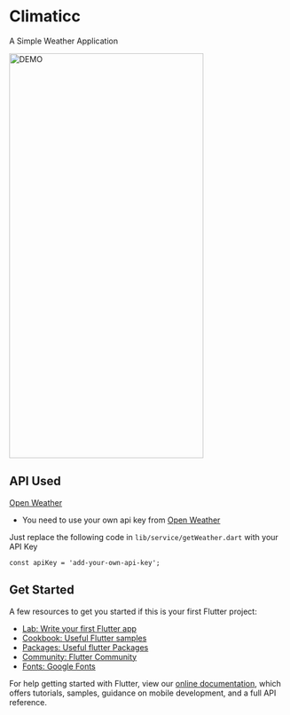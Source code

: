 # Climaticc

A Simple Weather Application

<img src =  "https://user-images.githubusercontent.com/77354987/129730251-fe56825a-3271-4306-afd3-a0986de3ea52.gif" alt = "DEMO" width="350" height="730">

## API Used 
[Open Weather](https://openweathermap.org/api)

- You need to use your own api key from [Open Weather](https://openweathermap.org/api)

Just replace the following code in ```lib/service/getWeather.dart``` with your API Key 

```
const apiKey = 'add-your-own-api-key';
```

## Get Started

A few resources to get you started if this is your first Flutter project:

- [Lab: Write your first Flutter app](https://flutter.dev/docs/get-started/codelab)
- [Cookbook: Useful Flutter samples](https://flutter.dev/docs/cookbook)
- [Packages: Useful flutter Packages](https://pub.dev/)
- [Community: Flutter Community](https://flutter.dev/community)
- [Fonts: Google Fonts](https://fonts.google.com/)

For help getting started with Flutter, view our
[online documentation](https://flutter.dev/docs), which offers tutorials,
samples, guidance on mobile development, and a full API reference.
